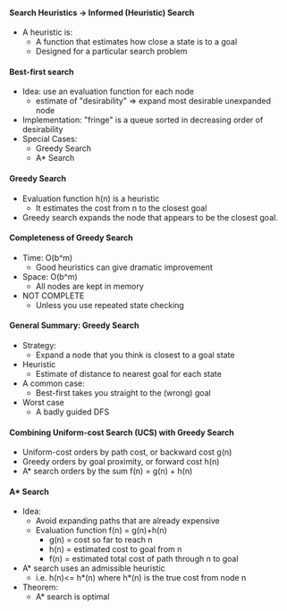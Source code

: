 #### Search Heuristics -> Informed (Heuristic) Search
- A heuristic is:
	- A function that estimates how close a state is to a goal
	- Designed for a particular search problem

#### Best-first search
- Idea: use an evaluation function for each node
	- estimate of "desirability"
		=> expand most desirable unexpanded node
- Implementation: "fringe" is a queue sorted in decreasing order of desirability
- Special Cases:
	- Greedy Search
	- A* Search

#### Greedy Search
- Evaluation function h(n) is a heuristic
	- It estimates the cost from n to the closest goal
- Greedy search expands the node that appears to be the closest goal.
#### Completeness of Greedy Search
- Time: O(b^m)
	- Good heuristics can give dramatic improvement
- Space: O(b^m)
	- All nodes are kept in memory
- NOT COMPLETE
	- Unless you use repeated state checking

#### General Summary: Greedy Search
- Strategy:
	- Expand a node that you think is closest to a goal state
- Heuristic
	- Estimate of distance to nearest goal for each state
- A common case:
	- Best-first takes you straight to the (wrong) goal
- Worst case
	- A badly guided DFS

#### Combining Uniform-cost Search (UCS) with Greedy Search
- Uniform-cost orders by path cost, or backward cost g(n)
- Greedy orders by goal proximity, or forward cost h(n)
- A* search orders by the sum f(n) = g(n) + h(n)

#### A* Search
- Idea:
	- Avoid expanding paths that are already expensive
	- Evaluation function f(n) = g(n)+h(n)
		- g(n) = cost so far to reach n
		- h(n) = estimated cost to goal from n
		- f(n) = estimated total cost of path through n to goal
- A* search uses an admissible heuristic 
	- i.e. h(n)<= h*(n) where h*(n) is the true cost from node n
- Theorem:
	- A* search is optimal